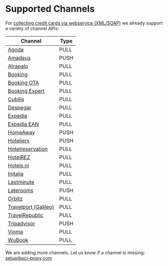 # Supported Channels

For [collecting credit cards via webservice \(XML/SOAP\)](webservice.html) we already support a variety of channel APIs:

| Channel | Type |
| --- | --- |
| [Agoda](https://www.agoda.com) | PULL |
| [Amadeus](http://www.amadeus.com/) | PUSH |
| [Atrapalo](https://www.atrapalo.com/) | PULL |
| [Booking](https://www.booking.com/) | PULL |
| [Booking OTA](https://www.booking.com/) | PULL |
| [Booking Expert](http://www.bookingexpert.it/) | PULL |
| [Cubilis](http://www.cubilis.com/) | PULL |
| [Despegar](http://www.us.despegar.com/) | PULL |
| [Expedia](https://www.expedia.com) | PULL |
| [Expedia EAN](http://www.ean.com/) | PULL |
| [HomeAway](https://www.homeaway.com/) | PUSH |
| [Hoteliers](https://www.hoteliers.com) | PUSH |
| [Hotelreservation](https://www.hotelreservation.com/) | PULL |
| [HotelREZ](https://www.hotelrez.net/) | PULL |
| [Hotels.nl](http://www.hotels.nl/) | PULL |
| [Initalia](http://www.initalia.it/) | PULL |
| [Lastminute](http://www.lastminute.com/) | PULL |
| [Laterooms](http://www.laterooms.com/) | PUSH |
| [Orbitz](https://www.orbitz.com/) | PULL |
| [Travelport \(Galileo\)](https://www.travelport.com) | PULL |
| [TravelRepublic](https://www.travelrepublic.co.uk/) | PULL |
| [Tripadvisor](http://developer-tripadvisor.com/connectivity-solutions/instant-booking-api/documentation/booking_submit/) | PUSH |
| [Vioma](https://www.vioma.de/) | PULL |
| [WuBook](http://en.wubook.net/) | PULL |

We are adding more channels. Let us know if a channel is missing: [setup@pci-proxy.com](mailto:setup@pci-proxy.com)

